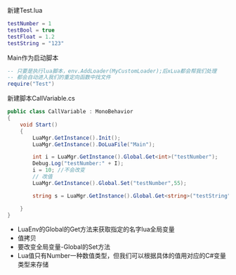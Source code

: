 新建Test.lua
```lua
testNumber = 1
testBool = true
testFloat = 1.2
testString = "123"
```
Main作为启动脚本
```lua
-- 只要是执行lua脚本，env.AddLoader(MyCustomLoader);后xLua都会帮我们处理
-- 都会自动进入我们的重定向函数中找文件
require("Test")
```
新建脚本CallVariable.cs
```C#
public class CallVariable : MonoBehavior
{
	void Start()
	{
		LuaMgr.GetInstance().Init();
		LuaMgr.GetInstance().DoLuaFile("Main");

		int i = LuaMgr.GetInstance().Global.Get<int>("testNumber");
		Debug.Log("testNumber:" + I);
		i = 10; //不会改变
		// 改值
		LuaMgr.GetInstance().Global.Set("testNumber",55);

		string s = LuaMgr.GetInstance().Global.Get<string>("testString");

	}
}
```
- LuaEnv的Global的Get方法来获取指定的名字lua全局变量
- 值拷贝
- 要改变全局变量-Global的Set方法
- Lua值只有Number一种数值类型，但我们可以根据具体的值用对应的C#变量类型来存储